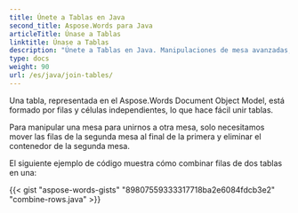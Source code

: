 ```yaml
---
title: Únete a Tablas en Java
second_title: Aspose.Words para Java
articleTitle: Únase a Tablas
linktitle: Únase a Tablas
description: "Únete a Tablas en Java. Manipulaciones de mesa avanzadas, unirse y dividir utilizando Java."
type: docs
weight: 90
url: /es/java/join-tables/
---
```


Una tabla, representada en el Aspose.Words Document Object Model, está formado por filas y células independientes, lo que hace fácil unir tablas.

Para manipular una mesa para unirnos a otra mesa, solo necesitamos mover las filas de la segunda mesa al final de la primera y eliminar el contenedor de la segunda mesa.

El siguiente ejemplo de código muestra cómo combinar filas de dos tablas en una:

{{< gist "aspose-words-gists" "89807559333317718ba2e6084fdcb3e2" "combine-rows.java" >}}